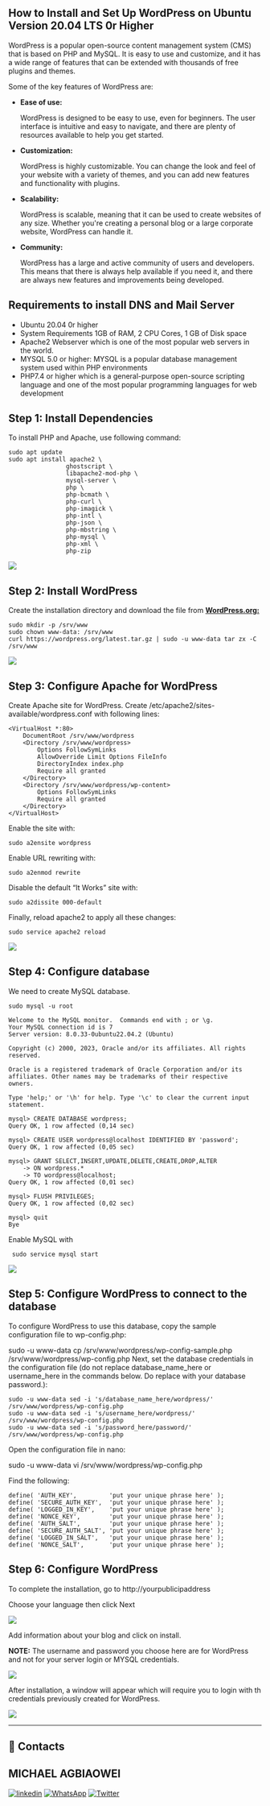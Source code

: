 ## **How to Install and Set Up WordPress on Ubuntu Version 20.04 LTS 0r Higher**

WordPress is a popular open-source content management system (CMS) that is based on PHP and MySQL. It is easy to use and customize, and it has a wide range of features that can be extended with thousands of free plugins and themes.

Some of the key features of WordPress are:

- **Ease of use:** 
  
  WordPress is designed to be easy to use, even for beginners. The user interface is intuitive and easy to navigate, and there are plenty of resources available to help you get started.

- **Customization:**
  
  WordPress is highly customizable. You can change the look and feel of your website with a variety of themes, and you can add new features and functionality with plugins.

- **Scalability:**

  WordPress is scalable, meaning that it can be used to create websites of any size. Whether you're creating a personal blog or a large corporate website, WordPress can handle it.

- **Community:**
  
  WordPress has a large and active community of users and developers. This means that there is always help available if you need it, and there are always new features and improvements being developed.

## **Requirements to install DNS and Mail Server**

- Ubuntu 20.04 0r higher
- System Requirements 1GB of RAM, 2 CPU Cores, 1 GB of Disk space
- Apache2 Webserver which  is one of the most popular web servers in the world.
- MYSQL 5.0 or higher: MYSQL is a popular database management system used within PHP environments
- PHP7.4 or higher which is a general-purpose open-source scripting language and one of the most popular programming languages for web development

## **Step 1: Install Dependencies**

To install PHP and Apache, use following command:

    sudo apt update
    sudo apt install apache2 \
                    ghostscript \
                    libapache2-mod-php \
                    mysql-server \
                    php \
                    php-bcmath \
                    php-curl \
                    php-imagick \
                    php-intl \
                    php-json \
                    php-mbstring \
                    php-mysql \
                    php-xml \
                    php-zip

![](./assets/word-1.png)

## **Step 2: Install WordPress**

Create the installation directory and download the file from <a href="http://wordpress.org/"><b>WordPress.org:</b></a> 

    sudo mkdir -p /srv/www
    sudo chown www-data: /srv/www
    curl https://wordpress.org/latest.tar.gz | sudo -u www-data tar zx -C /srv/www

![](./assets/word-2.png)

## **Step 3: Configure Apache for WordPress**

Create Apache site for WordPress. Create /etc/apache2/sites-available/wordpress.conf with following lines:

    <VirtualHost *:80>
        DocumentRoot /srv/www/wordpress
        <Directory /srv/www/wordpress>
            Options FollowSymLinks
            AllowOverride Limit Options FileInfo
            DirectoryIndex index.php
            Require all granted
        </Directory>
        <Directory /srv/www/wordpress/wp-content>
            Options FollowSymLinks
            Require all granted
        </Directory>
    </VirtualHost>

Enable the site with:

    sudo a2ensite wordpress

Enable URL rewriting with:

    sudo a2enmod rewrite

Disable the default “It Works” site with:

    sudo a2dissite 000-default

Finally, reload apache2 to apply all these changes:

    sudo service apache2 reload

![](./assets/word-3.png)

## **Step 4: Configure database**

We need to create MySQL database.

    sudo mysql -u root

    Welcome to the MySQL monitor.  Commands end with ; or \g.
    Your MySQL connection id is 7
    Server version: 8.0.33-0ubuntu22.04.2 (Ubuntu)

    Copyright (c) 2000, 2023, Oracle and/or its affiliates. All rights reserved.

    Oracle is a registered trademark of Oracle Corporation and/or its
    affiliates. Other names may be trademarks of their respective
    owners.

    Type 'help;' or '\h' for help. Type '\c' to clear the current input statement.

    mysql> CREATE DATABASE wordpress;
    Query OK, 1 row affected (0,14 sec)

    mysql> CREATE USER wordpress@localhost IDENTIFIED BY 'password';
    Query OK, 1 row affected (0,05 sec)

    mysql> GRANT SELECT,INSERT,UPDATE,DELETE,CREATE,DROP,ALTER
        -> ON wordpress.*
        -> TO wordpress@localhost;
    Query OK, 1 row affected (0,01 sec)

    mysql> FLUSH PRIVILEGES;
    Query OK, 1 row affected (0,02 sec)

    mysql> quit
    Bye

Enable MySQL with
    
     sudo service mysql start

![](./assets/word-4.png)

## **Step 5: Configure WordPress to connect to the database**

To configure WordPress to use this database, copy the sample configuration file to wp-config.php:

sudo -u www-data cp /srv/www/wordpress/wp-config-sample.php /srv/www/wordpress/wp-config.php
Next, set the database credentials in the configuration file (do not replace database_name_here or username_here in the commands below. Do replace <your-password> with your database password.):

    sudo -u www-data sed -i 's/database_name_here/wordpress/' /srv/www/wordpress/wp-config.php
    sudo -u www-data sed -i 's/username_here/wordpress/' /srv/www/wordpress/wp-config.php
    sudo -u www-data sed -i 's/password_here/password/' /srv/www/wordpress/wp-config.php

Open the configuration file in nano:

sudo -u www-data vi /srv/www/wordpress/wp-config.php

Find the following:

    define( 'AUTH_KEY',         'put your unique phrase here' );
    define( 'SECURE_AUTH_KEY',  'put your unique phrase here' );
    define( 'LOGGED_IN_KEY',    'put your unique phrase here' );
    define( 'NONCE_KEY',        'put your unique phrase here' );
    define( 'AUTH_SALT',        'put your unique phrase here' );
    define( 'SECURE_AUTH_SALT', 'put your unique phrase here' );
    define( 'LOGGED_IN_SALT',   'put your unique phrase here' );
    define( 'NONCE_SALT',       'put your unique phrase here' );

## **Step 6: Configure WordPress**

To complete the installation, go to http://yourpublicipaddress

Choose your language then click Next

![](./assets/word-5.png)

Add information about your blog and click on install.

**NOTE:** The username and password you choose here are for WordPress and not for your server login or MYSQL credentials.

![](./assets/word-6.png)

After installation, a window will appear which will require you to login with th credentials previously created for WordPress.

![](./assets/word-7.png)

---

## 🔗 Contacts

## MICHAEL AGBIAOWEI

[![linkedin](https://img.shields.io/badge/linkedin-0A66C2?style=for-the-badge&logo=linkedin&logoColor=white)](https://www.linkedin.com/in/maiempire/)
[![WhatsApp](https://img.shields.io/badge/WhatsApp-25D366?style=for-the-badge&logo=whatsapp&logoColor=white)](https://wa.me/2348089440108)
[![Twitter](https://img.shields.io/badge/Twitter-1DA1F2?style=for-the-badge&logo=Twitter&logoColor=white)](https://twitter.com/michaelagbiaow2)




